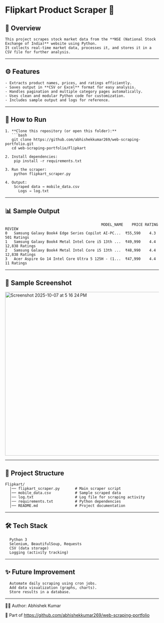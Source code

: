# Flipkart Product Scraper 🛒

## 📌 Overview
    This project scrapes stock market data from the **NSE (National Stock Exchange of India)** website using Python.  
    It collects real-time market data, processes it, and stores it in a CSV file for further analysis.

---

## ⚙️ Features
    - Extracts product names, prices, and ratings efficiently.  
    - Saves output in **CSV or Excel** format for easy analysis.  
    - Handles pagination and multiple category pages automatically.  
    - Uses clean and modular Python code for customization.  
    - Includes sample output and logs for reference.
---

## 🚀 How to Run

    1. **Clone this repository (or open this folder):**
       ```bash
       git clone https://github.com/abhishekkumar269/web-scraping-portfolio.git
       cd web-scraping-portfolio/Flipkart

    2. Install dependencies:
        pip install -r requirements.txt
    
    3. Run the scraper:
        python flipkart_scraper.py 
    
    4. Output:
        Scraped data → mobile_data.csv
          Logs → log.txt

---

## 📊 Sample Output

                                                MODEL_NAME    PRICE RATING           REVIEW
    0   Samsung Galaxy Book4 Edge Series Copilot AI-PC...  ₹55,590    4.3     501 Ratings 
    1   Samsung Galaxy Book4 Metal Intel Core i5 13th ...  ₹49,990    4.4  12,838 Ratings 
    2   Samsung Galaxy Book4 Metal Intel Core i5 13th ...  ₹48,990    4.4  12,838 Ratings 
    3   Acer Aspire Go 14 Intel Core Ultra 5 125H - (1...  ₹47,990    4.4      11 Ratings 
        

---
## 📸 Sample Screenshot

<img width="559" height="535" alt="Screenshot 2025-10-07 at 5 16 24 PM" src="https://github.com/user-attachments/assets/5069aa73-07f6-4e0f-b71a-7abc2661071d" />

---
## 📂 Project Structure
      
    Flipkart/
      │── flipkart_scraper.py       # Main scraper script
      │── mobile_data.csv           # Sample scraped data
      │── log.txt                   # Log file for scraping activity
      │── requirements.txt          # Python dependencies
      │── README.md                 # Project documentation
---

## 🛠️ Tech Stack

      Python 3
      Selenium, BeautifulSoup, Requests  
      CSV (data storage)
      Logging (activity tracking)

---
## ✨ Future Improvement

      Automate daily scraping using cron jobs.
      Add data visualization (graphs, charts).
      Store results in a database.

---
👨‍💻 Author: Abhishek Kumar

  🔗 Part of https://github.com/abhishekkumar269/web-scraping-portfolio
